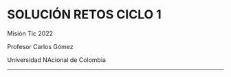 # SOLUCIÓN RETOS CICLO 1

Misión Tic 2022

Profesor Carlos Gómez

Universidad NAcional de Colombia

---

